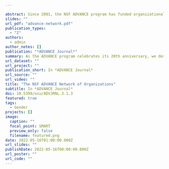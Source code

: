 ```yaml
---

abstract: Since 2001, the NSF ADVANCE program has funded organizational change projects promoting gender equity in academic science, technology, engineering, and mathematics (STEM) fields. The connections between institutions and individuals involved in the ADVANCE program form a network of potential conduits for information sharing on how institutions can better address gender inequities in academic sciences. As the ADVANCE program celebrates its 20th anniversary, we describe the growth and composition of the organizational network over the past two decades to explore the breadth and reach of the ADVANCE program in the U.S. higher education system. We find that through interpersonal and organizational connections, the ADVANCE program has reached more than three times the number of organizations than have been directly funded. Furthermore, we outline several ways in which future ADVANCE awardees and stakeholders can better utilize the existing network structure to expand the knowledge created through the ADVANCE program to a more diverse institutional audience.
slides: ""
url_pdf: "advance-network.pdf"
publication_types:
  - "2"
authors:
  - admin
author_notes: []
publication: "*ADVANCE Journal*"
summary: As the ADVANCE program celebrates its 20th anniversary, we describe the growth and composition of the organizational network over the past two decades to explore the breadth and reach of the ADVANCE program in the U.S. higher education system. 
url_dataset: ""
url_project: ""
publication_short: In *ADVANCE Journal*
url_source: ""
url_video: ""
title: "The NSF ADVANCE Network of Organizations"
subtitle: In *ADVANCE Journal*
doi: 10.5399/osu/ADVJRNL.3.1.3
featured: true
tags:
  - Gender
projects: []
image:
  caption: ""
  focal_point: SMART
  preview_only: false
  filename: featured.png
date: 2022-05-16T01:00:00.000Z
url_slides: ""
publishDate: 2022-05-16T00:00:00.000Z
url_poster: ""
url_code: ""
---
```


